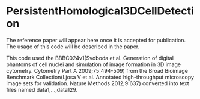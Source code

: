 # PersistentHomological3DCellDetection
The reference paper will appear here once it is accepted for publication.
The usage of this code will be described in the paper.

This code used the BBBC024v1(Svoboda et al. Generation of digital phantoms of cell nuclei and simulation of image formation in 3D image cytometry. Cytometry Part A 2009;75:494-509) from the Broad Bioimage Benchmark Collection(Ljosa V et al. Annotated high-throughput microscopy image sets for validation. Nature Methods 2012;9:637) converted into text files named data1,...,data129.
